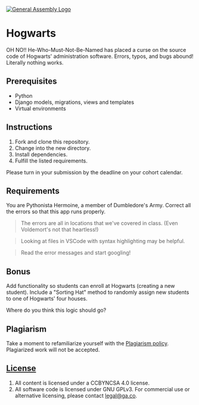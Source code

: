 [![General Assembly Logo](https://camo.githubusercontent.com/1a91b05b8f4d44b5bbfb83abac2b0996d8e26c92/687474703a2f2f692e696d6775722e636f6d2f6b6538555354712e706e67)](https://generalassemb.ly/education/web-development-immersive)

# Hogwarts

OH NO!! He-Who-Must-Not-Be-Named has placed a curse on the source code of
Hogwarts' administration software. Errors, typos, and bugs abound! Literally
nothing works.

## Prerequisites

* Python
* Django models, migrations, views and templates
* Virtual environments

## Instructions

1. Fork and clone this repository.
1. Change into the new directory.
1. Install dependencies.
1. Fulfill the listed requirements.

Please turn in your submission by the deadline on your cohort calendar.

## Requirements

You are Pythonista Hermoine, a member of Dumbledore's Army. Correct all the errors so that this app runs properly.

> The errors are all in locations that we've covered in class. (Even Voldemort's
> not that heartless!)

> Looking at files in VSCode with syntax highlighting may be helpful.

> Read the error messages and start googling!

## Bonus

Add functionality so students can enroll at Hogwarts (creating a new student).
Include a "Sorting Hat" method to randomly assign new students to one of
Hogwarts' four houses.

Where do you think this logic should go?

## Plagiarism

Take a moment to refamiliarize yourself with the [Plagiarism policy](https://git.generalassemb.ly/DC-WDI/Administrative/blob/master/plagiarism.md). Plagiarized work will not be accepted.

## [License](LICENSE)

1.  All content is licensed under a CC­BY­NC­SA 4.0 license.
2.  All software code is licensed under GNU GPLv3. For commercial use or
    alternative licensing, please contact legal@ga.co.

